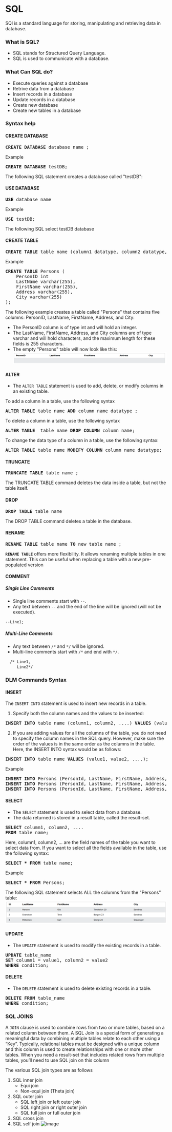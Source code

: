 # SQL
SQl is a standard language for storing, manipulating and retrieving data in database.

### What is SQL?
- SQL stands for Structured Query Language.
- SQL is used to communicate with a database.

### What Can SQL do?
- Execute queries against a database
- Retrive data from a database
- Insert records in a database
- Update records in a database
- Create new database
- Create new tables in a database

### Syntax help

#### CREATE DATABASE
<pre>
<b>CREATE DATABASE</b> database_name ; 
</pre>
Example
<pre>
<b>CREATE DATABASE</b> testDB;
</pre>
The following SQL statement creates a database called "testDB":


#### USE DATABASE
<pre>
<b>USE</b> database_name 
</pre>
Example
<pre>
<b>USE</b> testDB;
</pre>
The following SQL select testDB database


#### CREATE TABLE
<pre>
<b>CREATE TABLE</b> table_name (column1 datatype, column2 datatype, .......) ;
</pre>
Example
<pre>
<b>CREATE TABLE</b> Persons (
    PersonID int
    LastName varchar(255),
    FirstName varchar(255),
    Address varchar(255),
    City varchar(255)
);
</pre>
The following example creates a table called "Persons" that contains five columns: PersonID, LastName, FirstName, Address, and City:
- The PersonID column is of type int and will hold an integer.
- The LastName, FirstName, Address, and City columns are of type varchar and will hold characters, and the maximum length for these fields is 255 characters.
- The empty "Persons" table will now look like this:
![Screenshot](https://github.com/Shamir14feb/Written-Communication/blob/main/Screenshot%20Create%20Table.png?raw=true)


#### ALTER
- The `ALTER TABLE` statement is used to add, delete, or modify columns in an existing table.

To add a column in a table, use the following syntax
<pre>
<b>ALTER TABLE</b> table_name <b>ADD</b> column_name datatype ; 
</pre>

To delete a column in a table, use the following syntax
<pre>
<b>ALTER TABLE </b> table_name <b>DROP COLUMN</b> column_name;
</pre>

To change the data type of a column in a table, use the following syntax:
<pre>
<b>ALTER TABLE</b> table_name <b>MODIFY COLUMN</b> column_name datatype;
</pre>



#### TRUNCATE
<pre>
<b>TRUNCATE TABLE</b> table_name ; 
</pre>
The TRUNCATE TABLE command deletes the data inside a table, but not the table itself.



#### DROP
<pre>
<b>DROP TABLE</b> table_name
</pre>
The DROP TABLE command deletes a table in the database.



#### RENAME
<pre>
<b>RENAME TABLE</b> table_name <b>TO</b> new_table_name ;
</pre>
**`RENAME TABLE`** offers more flexibility. It allows renaming multiple tables in one statement. This can be useful when replacing a table with a new pre-populated version



#### COMMENT
   ##### Single Line Comments
   - Single line comments start with `--`.
   - Any text between `--` and the end of the line will be ignored (will not be executed).
  ``` 
  --Line1; 
  ```
  
   ##### Multi-Line Comments
   - Any text between `/*` and `*/` will be ignored.
   - Multi-line comments start with `/*` and end with `*/`.
  ``` 
    /* Line1,
       Line2*/ 
  ```



### DLM Commands Syntax

#### INSERT 
The `INSERT INTO` statement is used to insert new records in a table.
1. Specify both the column names and the values to be inserted:
<pre>
<b>INSERT INTO</b> table_name (column1, column2, ....) <b>VALUES</b> (value1, value2, ....);
</pre>

2. If you are adding values for all the columns of the table, you do not need to specify the column names in the SQL query. However, make sure the order of the values is in the same order as the columns in the table. Here, the INSERT INTO syntax would be as follows:
<pre>
<b>INSERT INTO</b> table_name <b>VALUES</b> (value1, value2, ....);
</pre>
Example
<pre>
<b>INSERT INTO</b> Persons (PersonId, LastName, FirstName, Address, City) <b>VALUES</b> (1,'Hansen','Ola','Timoteivn 10','Sandnes');
<b>INSERT INTO</b> Persons (PersonId, LastName, FirstName, Address, City) <b>VALUES</b> (2,'Svendson','Tove','Borgvn 23','Sandnes');
<b>INSERT INTO</b> Persons (PersonId, LastName, FirstName, Address, City) <b>VALUES</b> (3,'Pettersen','Kari','Storgt 20','Stavanger');
</pre>


#### SELECT
- The `SELECT` statement is used to select data from a database.
- The data returned is stored in a result table, called the result-set.
<pre>
<b>SELECT</b> column1, column2, ....
<b>FROM</b> table_name;
</pre>
Here, column1, column2, ... are the field names of the table you want to select data from. If you want to select all the fields available in the table, use the following syntax:
<pre>
<b>SELECT * FROM</b> table_name;
</pre>
Example
<pre>
<b>SELECT * FROM</b> Persons;
</pre>
The following SQL statement selects ALL the columns from the "Persons" table:
![Screenshot](https://github.com/Shamir14feb/Written-Communication/blob/main/Screenshot%20Insert%20Table.png?raw=true)

#### UPDATE
- The `UPDATE` statement is used to modify the existing records in a table.
<pre>
<b>UPDATE</b> table_name
<b>SET</b> column1 = value1, column2 = value2
<b>WHERE</b> condition;
</pre>

#### DELETE
- The `DELETE` statement is used to delete existing records in a table.
<pre>
<b>DELETE FROM</b> table_name
<b>WHERE</b> condition;
</pre>

### SQL JOINS
A `JOIN` clause is used to combine rows from two or more tables, based on a related column between them.
A SQL Join is a special form of generating a meaningful data by combining multiple tables relate to each other using a “Key”. Typically, relational tables must be designed with a unique column and this column is used to create relationships with one or more other tables. When you need a result-set that includes related rows from multiple tables, you’ll need to use SQL join on this column 

 The various SQL join types are as follows
1. SQL inner join
    - Equi join
    - Non-equi join (Theta join) 
2. SQL outer join
    - SQL left join or left outer join
    - SQL right join or right outer join
    - SQL full join or full outer join 
3. SQL cross join
4. SQL self join 
![image](https://user-images.githubusercontent.com/48542354/176902886-e940ffcd-93eb-4418-8138-a549acbe3130.png)
